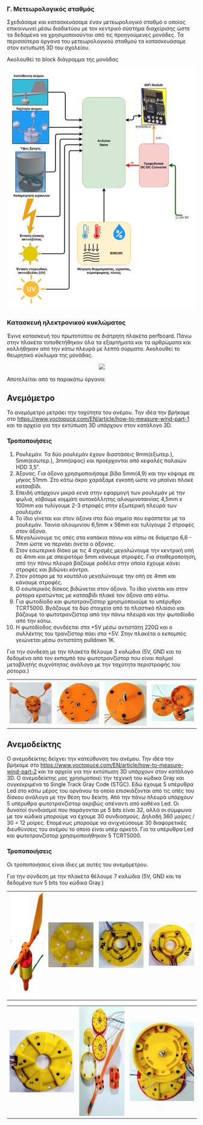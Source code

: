 <H3>Γ. Μετεωρολογικός σταθμός</H3>
Σχεδιάσαμε και κατασκευάσαμε έναν μετεωρολογικό σταθμό ο οποίος επικοινωνεί μέσω διαδικτύου με τον κεντρικό σύστημα διαχείρισης ώστε τα δεδομένα να χρησιμοποιούνται από τις προηγούμενες μονάδες. Τα περισσότερα όργανα του μετεωρολογικού σταθμού τα κατασκευάσαμε στον εκτυπωτή 3D του σχολείου.

Ακολουθεί το block διάγραμμα της μονάδας
<p align = "center">
  <img src="../resources/images/C_MeteoStation.png" width="500">
</p>
<H3>Κατασκευή ηλεκτρονικού κυκλώματος</H3>
Έγινε κατασκευή του πρωτοτύπου σε διάτρητη πλακέτα perfboard. Πάνω στην πλακέτα τοποθετήθηκαν όλα τα εξαρτήματα και τα αρθρώματα και κολλήθηκαν από την κάτω πλευρά με λεπτά σύρματα. Ακολουθεί το θεωρητικό κύκλωμα της μονάδας.
<p align = "center">
  <img src="schematics/EEKYP1.png" width="700">
</p>

Αποτελείται από τα παρακάτω όργανα:

## Ανεμόμετρο

Το ανεμόμετρο μετράει την ταχύτητα του ανέμου. Την ιδέα την βρήκαμε στο https://www.yoctopuce.com/EN/article/how-to-measure-wind-part-1 και τα αρχεία για την εκτύπωση 3D υπάρχουν στον κατάλογο 3D.

### Τροποποιήσεις

1. Ρουλεμάν. Τα δύο ρουλεμάν έχουν διαστάσεις 9mm(εξωτερ.), 5mm(εσωτερ.), 3mm(ύψος) και προέρχονται από κεφαλές παλαιών HDD 3,5".
2. Άξονας. Για άξονα χρησιμοποιήσαμε βίδα 5mm(4,9) και την κόψαμε σε μήκος 51mm. Στο κάτω άκρο χαράξαμε εγκοπή ώστε να μπαίνει πλακέ κατσαβίδι.
3. Επειδή υπάρχουν μικρά κενά στην εφαρμογή των ρουλεμάν με την φωλιά, κόβουμε κομμάτι αυτοκόλλητης αλουμινοταινίας 4,5mm x 100mm και τυλίγουμε 2-3 στροφές στην εξωτερική πλευρά των ρουλεμάν.
4. Το ίδιο γίνεται και στον άξονα στα δύο σημεία που εφάπτεται με τα ρουλεμάν. Ταινία αλουμινίου 6,5mm x 56mm και τυλίγουμε 2 στροφές στον άξονα.
5. Μεγαλώνουμε τις οπές στα καπάκια πάνω και κάτω σε διάμετρο 6,6 - 7mm ώστε να περνάει άνετα ο άξονας.
6. Στον εσωτερικό δίσκο με τις 4 σχισμές μεγαλώνουμε την κεντρική οπή σε 4mm και με σπειροτόμο 5mm κάνουμε στροφές. Για σταθεροποίηση, από την πάνω πλευρά βάζουμε ροδέλα στην οποία έχουμε κάνει στροφές και βιδώνει κόντρα.
7. Στον ρότορα με τα κουτάλια μεγαλώνουμε την οπή σε 4mm και κάνουμε στροφές.
8. Ο εσωτερικός δίσκος βιδώνεται στον άξονα. Το ίδιο γίνεται και στον ρότορα κρατώντας με κατσαβίδι πλακέ τον άξονα από κάτω.
9. Για φωτοδίοδο και φωτοτρανζίστορ χρησιμοποιούμε το υπέρυθρο TCRT5000. Βγάζουμε τα δύο στοιχεία από το πλαστικό πλαίσιο και βάζουμε το φωτοτρανζίστορ από την πάνω πλευρά και την φωτοδίοδο από την κάτω.
10. Η φωτοδίοδος συνδέεται στα +5V μέσω αντιστάτη 220Ω και ο συλλέκτης του τρανζίστορ πάει στα +5V. Στην πλακέτα ο εκπομπός γειώνεται μέσω αντιστάτη pulldown 1Κ.

Για την σύνδεση με την πλακέτα θέλουμε 3 καλώδια (5V, GND και τα δεδομένα από τον εκπομπό του φωτοτρανζίστορ που είναι παλμοί μεταβλητής συχνότητας ανάλογα με την ταχύτητα περιστροφής του ρότορα.)

<table align="center">
 <tr>
  <td><img src="images/anemometer_complete.jpg" width="300"></td>
  <td><img src="images/anemometer_botom.jpg" width="300"></td>
   <td><img src="images/anemometer_top.jpg" width="300"></td>
   <td><img src="images/anemometer_parts.jpg" width="300"></td>
  </tr>
</table>

## Ανεμοδείκτης

Ο ανεμοδείκτης δείχνει την κατεύθυνση του ανέμου. Την ιδέα την βρήκαμε στο https://www.yoctopuce.com/EN/article/how-to-measure-wind-part-2 και τα αρχεία για την εκτύπωση 3D υπάρχουν στον κατάλογο 3D. Ο ανεμοδείκτης μας χρησιμοποιεί την τεχνική του κώδικα Gray και συγκεκριμένα το Single Track Gray Code (STGC). Εδώ έχουμε 5 υπέρυθρα Led στο κάτω μέρος του οργάνου τα οποίο επισκιάζονται από τις οπές του δίσκου ανάλογα με την θέση του δείκτη. Από την πάνω πλευρά υπάρχουν 5 υπέρυθρα φωτοτρανζίστορ ακριβώς απέναντι από καθένα Led. Οι δυνατοί συνδιασμοί που παράγονται με 5 bits είναι 32, αλλά οι σύμφωνα με τον κώδικα μπορούμε να έχουμε 30 συνδιασμούς. Δηλαδή 360 μοίρες / 30 = 12 μοίρες. Επομένως μπορούμε να ανιχνεύσουμε 30 διαφορετικές διευθύνσεις του ανέμου το οποίο είναι υπέρ αρκετό. Για τα υπέρυθρα Led και φωτοτρανζίστορ χρησιμοποιήθηκαν 5 TCRT5000.

### Τροποποιήσεις

Οι τροποποιήσεις είναι ίδιες με αυτές του ανεμόμετρου.

Για την σύνδεση με την πλακέτα θέλουμε 7 καλώδια (5V, GND και τα δεδομένα των 5 bits του κώδικα Gray.)

<table align="center">
 <tr>
  <td><img src="images/wind_vane_complete.png" height="280"></td>
  <td><img src="images/wind_vane_leds.jpg" width="300"></td>
   <td><img src="images/wind_vane_leds2.jpg" width="300"></td>
   <td><img src="images/wind_vane_transistors.jpg" width="300"></td>
  </tr>
</table>

<table align="center">
 <tr>
  <td><img src="images/wind_vane_transistors2.jpg" width="300"></td>
  <td><img src="images/wind_vane_parts.jpg" height="290"></td>
   <td><img src="images/wind_vane_assembly.jpg" width="300"></td>
  </tr>
</table>
